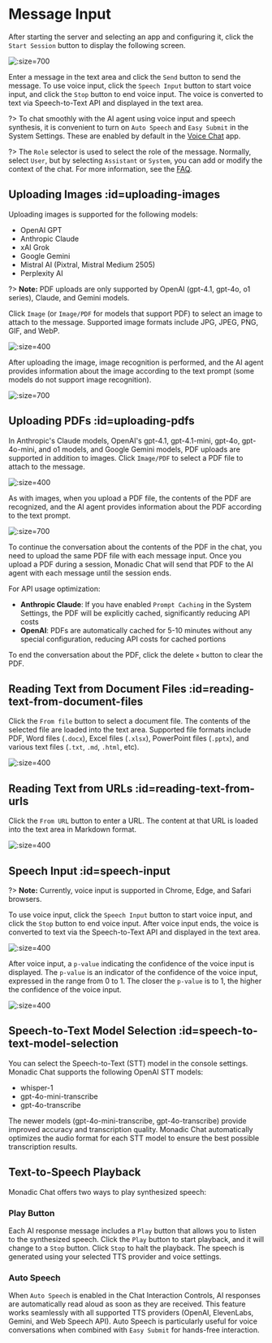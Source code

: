 # Message Input

After starting the server and selecting an app and configuring it, click the `Start Session` button to display the following screen.

![](../assets/images/monadic-chat-message-input.png ':size=700')

Enter a message in the text area and click the `Send` button to send the message. To use voice input, click the `Speech Input` button to start voice input, and click the `Stop` button to end voice input. The voice is converted to text via Speech-to-Text API and displayed in the text area.

?> To chat smoothly with the AI agent using voice input and speech synthesis, it is convenient to turn on `Auto Speech` and `Easy Submit` in the System Settings. These are enabled by default in the [Voice Chat](./basic-apps.md#voice-chat) app.

?> The `Role` selector is used to select the role of the message. Normally, select `User`, but by selecting `Assistant` or `System`, you can add or modify the context of the chat. For more information, see the [FAQ](../faq/faq-user-interface.md).

## Uploading Images :id=uploading-images

Uploading images is supported for the following models:

- OpenAI GPT
- Anthropic Claude
- xAI Grok
- Google Gemini
- Mistral AI (Pixtral, Mistral Medium 2505)
- Perplexity AI

?> **Note:** PDF uploads are only supported by OpenAI (gpt-4.1, gpt-4o, o1 series), Claude, and Gemini models.

Click `Image` (or `Image/PDF` for models that support PDF) to select an image to attach to the message. Supported image formats include JPG, JPEG, PNG, GIF, and WebP.

![](../assets/images/attach-image.png ':size=400')

After uploading the image, image recognition is performed, and the AI agent provides information about the image according to the text prompt (some models do not support image recognition).

![](../assets/images/monadic-chat-message-with-pics.png ':size=700')

## Uploading PDFs :id=uploading-pdfs

In Anthropic's Claude models, OpenAI's gpt-4.1, gpt-4.1-mini, gpt-4o, gpt-4o-mini, and o1 models, and Google Gemini models, PDF uploads are supported in addition to images. Click `Image/PDF` to select a PDF file to attach to the message.

![](../assets/images/monadic-chat-pdf-attachment.png ':size=400')

As with images, when you upload a PDF file, the contents of the PDF are recognized, and the AI agent provides information about the PDF according to the text prompt.

![](../assets/images/monadic-chat-chat-about-pdf.png ':size=700')

To continue the conversation about the contents of the PDF in the chat, you need to upload the same PDF file with each message input. Once you upload a PDF during a session, Monadic Chat will send that PDF to the AI agent with each message until the session ends. 

For API usage optimization:
- **Anthropic Claude**: If you have enabled `Prompt Caching` in the System Settings, the PDF will be explicitly cached, significantly reducing API costs
- **OpenAI**: PDFs are automatically cached for 5-10 minutes without any special configuration, reducing API costs for cached portions

To end the conversation about the PDF, click the delete `×` button to clear the PDF.

## Reading Text from Document Files :id=reading-text-from-document-files

Click the `From file` button to select a document file. The contents of the selected file are loaded into the text area. Supported file formats include PDF, Word files (`.docx`), Excel files (`.xlsx`), PowerPoint files (`.pptx`), and various text files (`.txt`, `.md`, `.html`, etc).

![](../assets/images/monadic-chat-extract-from-file.png ':size=400')

## Reading Text from URLs :id=reading-text-from-urls

Click the `From URL` button to enter a URL. The content at that URL is loaded into the text area in Markdown format.

![](../assets/images/monadic-chat-extract-from-url.png ':size=400')

## Speech Input :id=speech-input

?> **Note:** Currently, voice input is supported in Chrome, Edge, and Safari browsers.

To use voice input, click the `Speech Input` button to start voice input, and click the `Stop` button to end voice input. After voice input ends, the voice is converted to text via the Speech-to-Text API and displayed in the text area.

![](../assets/images/voice-input-stop.png ':size=400')

After voice input, a `p-value` indicating the confidence of the voice input is displayed. The `p-value` is an indicator of the confidence of the voice input, expressed in the range from 0 to 1. The closer the `p-value` is to 1, the higher the confidence of the voice input.

![](../assets/images/voice-p-value.png ':size=400')

## Speech-to-Text Model Selection :id=speech-to-text-model-selection

You can select the Speech-to-Text (STT) model in the console settings. Monadic Chat supports the following OpenAI STT models:
- whisper-1
- gpt-4o-mini-transcribe
- gpt-4o-transcribe

The newer models (gpt-4o-mini-transcribe, gpt-4o-transcribe) provide improved accuracy and transcription quality. Monadic Chat automatically optimizes the audio format for each STT model to ensure the best possible transcription results.

## Text-to-Speech Playback

Monadic Chat offers two ways to play synthesized speech:

### Play Button
Each AI response message includes a `Play` button that allows you to listen to the synthesized speech. Click the `Play` button to start playback, and it will change to a `Stop` button. Click `Stop` to halt the playback. The speech is generated using your selected TTS provider and voice settings.

### Auto Speech
When `Auto Speech` is enabled in the Chat Interaction Controls, AI responses are automatically read aloud as soon as they are received. This feature works seamlessly with all supported TTS providers (OpenAI, ElevenLabs, Gemini, and Web Speech API). Auto Speech is particularly useful for voice conversations when combined with `Easy Submit` for hands-free interaction.
